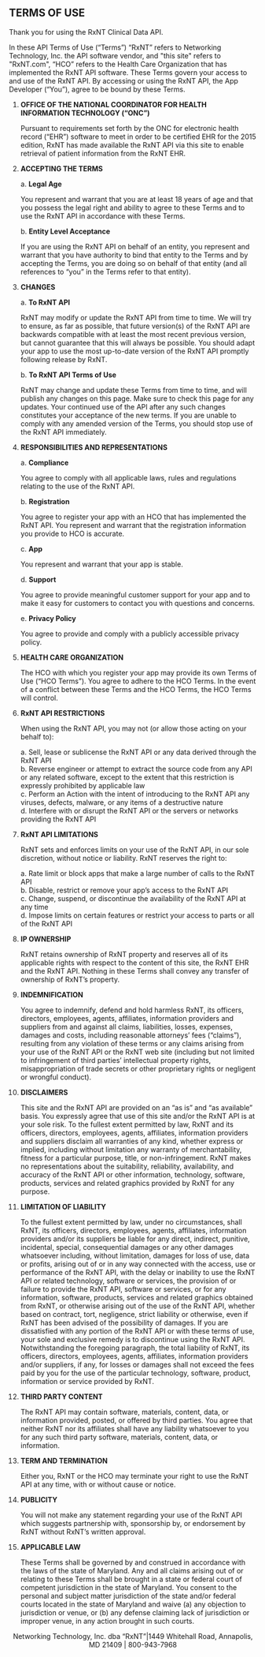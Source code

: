 ## TERMS OF USE

Thank you for using the RxNT Clinical Data API.

In these API Terms of Use (“Terms”) “RxNT” refers to Networking Technology, Inc. the API software vendor, and "this site" refers to "RxNT.com", “HCO” refers to the Health Care Organization that has implemented the RxNT API software.  These Terms govern your access to and use of the RxNT API.  By accessing or using the RxNT API, the App Developer (“You”), agree to be bound by these Terms.

1. **OFFICE OF THE NATIONAL COORDINATOR FOR HEALTH INFORMATION TECHNOLOGY (“ONC”)**

    Pursuant to requirements set forth by the ONC for electronic health record (“EHR”) software to meet in order to be certified EHR for the 2015 edition, RxNT has made available the RxNT API via this site to enable retrieval of patient information from the RxNT EHR. 

2. **ACCEPTING THE TERMS**

    a. **Legal Age**
    
    You represent and warrant that you are at least 18 years of age and that you possess the legal right and ability to agree to these Terms and to use the RxNT API in accordance with these Terms.

     b. **Entity Level Acceptance** 
     
    If you are using the RxNT API on behalf of an entity, you represent and warrant that you have authority to bind that entity to the Terms and by accepting the Terms, you are doing so on behalf of that entity (and all references to “you” in the Terms refer to that entity).

3. **CHANGES**

    a. **To RxNT API**
    
    RxNT may modify or update the RxNT API from time to time. We will try to ensure, as far as possible, that future version(s) of the RxNT API are backwards compatible with at least the most recent previous version, but cannot guarantee that this will always be possible. You should adapt your app to use the most up-to-date version of the RxNT API promptly following release by RxNT.  

    b. **To RxNT API Terms of Use**
    
    RxNT may change and update these Terms from time to time, and will publish any changes on this page.  Make sure to check this page for any updates.  Your continued use of the API after any such changes constitutes your acceptance of the new terms.   If you are unable to comply with any amended version of the Terms, you should stop use of the RxNT API immediately.

4. **RESPONSIBILITIES AND REPRESENTATIONS**

    a. **Compliance**
    
    You agree to comply with all applicable laws, rules and regulations relating to the use of the RxNT API.

    b. **Registration**
    
     You agree to register your app with an HCO that has implemented the RxNT API.  You represent and warrant that the registration information you provide to HCO is accurate.

    c. **App**
    
    You represent and warrant that your app is stable.

    d. **Support**
    
    You agree to provide meaningful customer support for your app and to make it easy for customers to contact you with questions and concerns.

    e. **Privacy Policy**
    
    You agree to provide and comply with a publicly accessible privacy policy.  

5. **HEALTH CARE ORGANIZATION**

    The HCO with which you register your app may provide its own Terms of Use (“HCO Terms”).  You agree to adhere to the HCO    Terms.  In the event of a conflict between these Terms and the HCO Terms, the HCO Terms will control.  

6. **RxNT API RESTRICTIONS**

    When using the RxNT API, you may not (or allow those acting on your behalf to):
    
    a. Sell, lease or sublicense the RxNT API or any data derived through the RxNT API <br />
    b. Reverse engineer or attempt to extract the source code from any API or any related software, except to the extent that this restriction is expressly prohibited by applicable law <br />
    c. Perform an Action with the intent of introducing to the RxNT API any viruses, defects, malware, or any items of a destructive nature <br />
    d. Interfere with or disrupt the RxNT API or the servers or networks providing the RxNT API  

7. **RxNT API LIMITATIONS**

    RxNT sets and enforces limits on your use of the RxNT API, in our sole discretion, without notice or liability.   RxNT reserves the right to:  

    a. Rate limit or block apps that make a large number of calls to the RxNT API <br />
    b. Disable, restrict or remove your app’s access to the RxNT API <br />
    c. Change, suspend, or discontinue the availability of the RxNT API at any time <br />
    d. Impose limits on certain features or restrict your access to parts or all of the RxNT API
    

8. **IP OWNERSHIP**

    RxNT retains ownership of RxNT property and reserves all of its applicable rights with respect to the content of this site, the RxNT EHR and the RxNT API.  Nothing in these Terms shall convey any transfer of ownership of RxNT’s property.

9. **INDEMNIFICATION**

    You agree to indemnify, defend and hold harmless RxNT, its officers, directors, employees, agents, affiliates, information providers and suppliers from and against all claims, liabilities, losses, expenses, damages and costs, including reasonable attorneys’ fees (“claims”), resulting from any violation of these terms or any claims arising from your use of the RxNT API or the RxNT web site (including but not limited to infringement of third parties’ intellectual property rights, misappropriation of trade secrets or other proprietary rights or negligent or wrongful conduct).

10. **DISCLAIMERS**

    This site and the RxNT API are provided on an “as is” and “as available” basis.  You expressly agree that use of this site and/or the RxNT API is at your sole risk.  To the fullest extent permitted by law, RxNT and its officers, directors, employees, agents, affiliates, information providers and suppliers disclaim all warranties of any kind, whether express or implied, including without limitation any warranty of merchantability, fitness for a particular purpose, title, or non-infringement.  RxNT makes no representations about the suitability, reliability, availability, and accuracy of the RxNT API or other information, technology, software, products, services and related graphics provided by RxNT for any purpose.

11. **LIMITATION OF LIABILITY**

    To the fullest extent permitted by law, under no circumstances, shall RxNT, its officers, directors, employees, agents, affiliates, information providers and/or its suppliers be liable for any direct, indirect, punitive, incidental, special, consequential damages or any other damages whatsoever including, without limitation, damages for loss of use, data or profits, arising out of or in any way connected with the access, use or performance of the RxNT API, with the delay or inability to use the RxNT API or related technology, software or services, the provision of or failure to provide the RxNT API, software or services, or for any information, software, products, services and related graphics obtained from RxNT, or otherwise arising out of the use of the RxNT API, whether based on contract, tort, negligence, strict liability or otherwise, even if RxNT has been advised of the possibility of damages. If you are dissatisfied with any portion of the RxNT API or with these terms of use, your sole and exclusive remedy is to discontinue using the RxNT API. Notwithstanding the foregoing paragraph, the total liability of RxNT, its officers, directors, employees, agents, affiliates,  information providers and/or suppliers, if any, for losses or damages shall not exceed the fees paid by you for the use of the particular technology, software, product, information or service provided by RxNT. 

12. **THIRD PARTY CONTENT**

    The RxNT API may contain software, materials, content, data, or information provided, posted, or offered by third parties.  You agree that neither RxNT nor its affiliates shall have any liability whatsoever to you for any such third party software, materials, content, data, or information.

13. **TERM AND TERMINATION** 

    Either you, RxNT or the HCO may terminate your right to use the RxNT API at any time, with or without cause or notice.  

14. **PUBLICITY**

    You will not make any statement regarding your use of the RxNT API which suggests partnership with, sponsorship by, or endorsement by RxNT without RxNT’s written approval.  

15. **APPLICABLE LAW**

    These Terms shall be governed by and construed in accordance with the laws of the state of Maryland.  Any and all claims arising out of or relating to these Terms shall be brought in a state or federal court of competent jurisdiction in the state of Maryland. You consent to the personal and subject matter jurisdiction of the state and/or federal courts located in the state of Maryland and waive (a) any objection to jurisdiction or venue, or (b) any defense claiming lack of jurisdiction or improper venue, in any action brought in such courts.

<center> Networking Technology, Inc. dba “RxNT”|1449 Whitehall Road, Annapolis, MD 21409 | 800-943-7968 </center>
